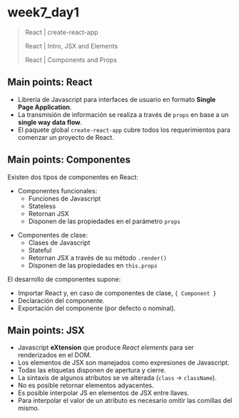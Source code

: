# week7_day1

> React | create-react-app
>
> React | Intro, JSX and Elements
>
> React | Components and Props

## Main points: React
- Librería de Javascript para interfaces de usuario en formato **Single Page Application**.
- La transmisión de información se realiza a través de `props` en base a un **single way data flow**.
- El paquete global `create-react-app` cubre todos los requerimientos para comenzar un proyecto de React.

## Main points: Componentes

Existen dos tipos de componentes en React:
 - Componentes funcionales:
   * Funciones de Javascript
   * Stateless
   * Retornan JSX
   * Disponen de las propiedades en el parámetro `props`

 * Componentes de clase:
   * Clases de Javascript
   * Stateful
   * Retornan JSX a través de su método `.render()`
   * Disponen de las propiedades en `this.props`

El desarrollo de componentes supone:
  - Importar React y, en caso de componentes de clase, `{ Component }`
  - Declaración del componente.
  - Exportación del componente (por defecto o nominal).

## Main points: JSX
   * Javascript **eXtension** que produce *React elements* para ser renderizados en el DOM.
   * Los elementos de JSX son manejados como expresiones de Javascript.
   * Todas las etiquetas disponen de apertura y cierre.
   * La sintaxis de algunos atributos se ve alterada (`class` -> `className`).
   * No es posible retornar elementos adyacentes.
   * Es posible interpolar JS en elementos de JSX entre llaves.
   * Para interpolar el valor de un atributo es necesario omitir las comillas del mismo.
